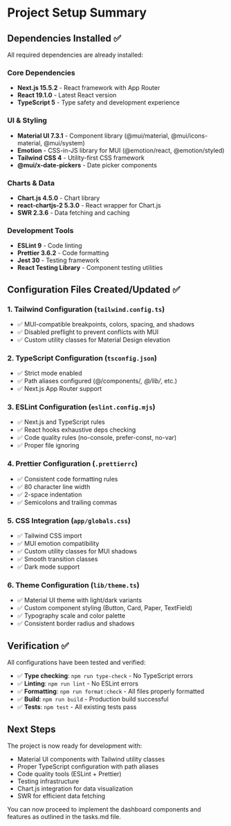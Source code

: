 # Project Setup Summary

## Dependencies Installed ✅

All required dependencies are already installed:

### Core Dependencies

- **Next.js 15.5.2** - React framework with App Router
- **React 19.1.0** - Latest React version
- **TypeScript 5** - Type safety and development experience

### UI & Styling

- **Material UI 7.3.1** - Component library (@mui/material, @mui/icons-material, @mui/system)
- **Emotion** - CSS-in-JS library for MUI (@emotion/react, @emotion/styled)
- **Tailwind CSS 4** - Utility-first CSS framework
- **@mui/x-date-pickers** - Date picker components

### Charts & Data

- **Chart.js 4.5.0** - Chart library
- **react-chartjs-2 5.3.0** - React wrapper for Chart.js
- **SWR 2.3.6** - Data fetching and caching

### Development Tools

- **ESLint 9** - Code linting
- **Prettier 3.6.2** - Code formatting
- **Jest 30** - Testing framework
- **React Testing Library** - Component testing utilities

## Configuration Files Created/Updated ✅

### 1. Tailwind Configuration (`tailwind.config.ts`)

- ✅ MUI-compatible breakpoints, colors, spacing, and shadows
- ✅ Disabled preflight to prevent conflicts with MUI
- ✅ Custom utility classes for Material Design elevation

### 2. TypeScript Configuration (`tsconfig.json`)

- ✅ Strict mode enabled
- ✅ Path aliases configured (@/components/_, @/lib/_, etc.)
- ✅ Next.js App Router support

### 3. ESLint Configuration (`eslint.config.mjs`)

- ✅ Next.js and TypeScript rules
- ✅ React hooks exhaustive deps checking
- ✅ Code quality rules (no-console, prefer-const, no-var)
- ✅ Proper file ignoring

### 4. Prettier Configuration (`.prettierrc`)

- ✅ Consistent code formatting rules
- ✅ 80 character line width
- ✅ 2-space indentation
- ✅ Semicolons and trailing commas

### 5. CSS Integration (`app/globals.css`)

- ✅ Tailwind CSS import
- ✅ MUI emotion compatibility
- ✅ Custom utility classes for MUI shadows
- ✅ Smooth transition classes
- ✅ Dark mode support

### 6. Theme Configuration (`lib/theme.ts`)

- ✅ Material UI theme with light/dark variants
- ✅ Custom component styling (Button, Card, Paper, TextField)
- ✅ Typography scale and color palette
- ✅ Consistent border radius and shadows

## Verification ✅

All configurations have been tested and verified:

- ✅ **Type checking**: `npm run type-check` - No TypeScript errors
- ✅ **Linting**: `npm run lint` - No ESLint errors
- ✅ **Formatting**: `npm run format:check` - All files properly formatted
- ✅ **Build**: `npm run build` - Production build successful
- ✅ **Tests**: `npm test` - All existing tests pass

## Next Steps

The project is now ready for development with:

- Material UI components with Tailwind utility classes
- Proper TypeScript configuration with path aliases
- Code quality tools (ESLint + Prettier)
- Testing infrastructure
- Chart.js integration for data visualization
- SWR for efficient data fetching

You can now proceed to implement the dashboard components and features as outlined in the tasks.md file.
